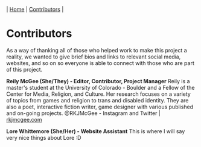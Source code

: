| [Home](https://rkjmcgee.github.io/The-Pain-Rituals-Anthology/) | [Contributors](https://rkjmcgee.github.io/The-Pain-Rituals-Anthology/Contributors) | 
# Contributors

As a way of thanking all of those who helped work to make this project a reality, we wanted to give brief bios and links to relevant social media, websites, and so on so everyone is able to connect with those who are part of this project.

**Reily McGee (She/They) - Editor, Contributor, Project Manager**
Reily is a master's student at the University of Colorado - Boulder and a Fellow of the Center for Media, Religion, and Culture. Her research focuses on a variety of topics from games and religion to trans and disabled identity. They are also a poet, interactive fiction writer, game designer with various published and on-going projects. @RKJMcGee - Instagram and Twitter | [rkjmcgee.com](https://rkjmcgee.com)

**Lore Whittemore (She/Her) - Website Assistant**
This is where I will say very nice things about Lore :D
